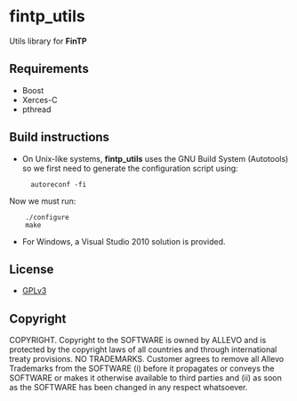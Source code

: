 fintp_utils
===========

Utils library for **FinTP**

Requirements
------------
- Boost
- Xerces-C
- pthread

Build instructions
------------------
- On Unix-like systems, **fintp_utils** uses the GNU Build System (Autotools) so we first need to generate the configuration script using:


        autoreconf -fi
Now we must run: 

        ./configure
        make

- For Windows, a Visual Studio 2010 solution is provided.

License
-------
- [GPLv3](http://www.gnu.org/licenses/gpl-3.0.html)

Copyright
-------
COPYRIGHT.  Copyright to the SOFTWARE is owned by ALLEVO and is protected by the copyright laws of all countries and through international treaty provisions. 
NO TRADEMARKS.  Customer agrees to remove all Allevo Trademarks from the SOFTWARE (i) before it propagates or conveys the SOFTWARE or makes it otherwise available to third parties and (ii) as soon as the SOFTWARE has been changed in any respect whatsoever. 
